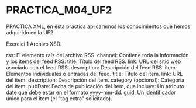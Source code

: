 # PRACTICA_M04_UF2
PRACTICA XML, en esta practica aplicaremos los conocimientos que hemos adquirido en la UF2

Exercici 1 Archivo XSD:

rss: El elemento raíz del archivo RSS.
channel: Contiene toda la información y los ítems del feed RSS.
title: Título del feed RSS.
link: URL del sitio web asociado con el feed RSS.
description: Descripción del feed RSS.
item: Elementos individuales o entradas del feed.
title: Título del ítem.
link: URL del ítem.
description: Descripción del ítem.
category (opcional): Categoría del ítem.
pubDate: Fecha de publicación del ítem, que incluye:
Un atributo date que debe estar en el formato yyyy-mm-dd.
guid: Un identificador único para el ítem (el "tag extra" solicitado).